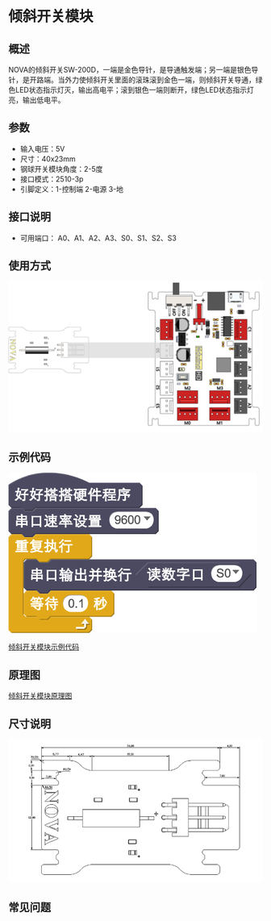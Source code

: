 # 倾斜开关模块

## 概述

NOVA的倾斜开关SW-200D，一端是金色导针，是导通触发端；另一端是银色导针，是开路端。当外力使倾斜开关里面的滚珠滚到金色一端，则倾斜开关导通，绿色LED状态指示灯灭，输出高电平；滚到银色一端则断开，绿色LED状态指示灯亮，输出低电平。

## 参数

* 输入电压：5V
* 尺寸：40x23mm
* 钢球开关模块角度：2-5度
* 接口模式：2510-3p
* 引脚定义：1-控制端 2-电源 3-地

## 接口说明

* 可用端口： A0、A1、A2、A3、S0、S1、S2、S3

## 使用方式

![](../../.gitbook/assets/51.png)

## 示例代码

![](../../.gitbook/assets/52.png)

[倾斜开关模块示例代码](http://www.haohaodada.com/show.php?id=947645)

## 原理图

[倾斜开关模块原理图](https://github.com/Haohaodada-official/docs/blob/master/jiao-xue-chan-pin/pdf/yuan-li-tu/倾斜开关模块.pdf)

## 尺寸说明

![](../../.gitbook/assets/119.png)

## 常见问题

